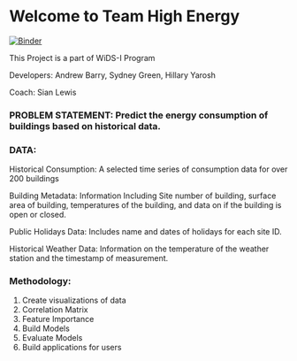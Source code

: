 # Welcome to Team High Energy

[![Binder](https://mybinder.org/badge_logo.svg)](https://mybinder.org/v2/gh/https%3A%2F%2Fgithub.boozallencsn.com%2Fenergyconsumption%2Fmain%2Ftree%2Fmaster/master)

This Project is a part of WiDS-I Program

Developers: Andrew Barry, Sydney Green, Hillary Yarosh

Coach: Sian Lewis

### PROBLEM STATEMENT: Predict the energy consumption of buildings based on historical data. 

### DATA: 

Historical Consumption: A selected time series of consumption data for over 200 buildings

Building Metadata: Information Including Site number of building, surface area of building, temperatures of the building, and data on if the building is open or closed.

Public Holidays Data: Includes name and dates of holidays for each site ID.

Historical Weather Data: Information on the temperature of the weather station and the timestamp of measurement. 


### Methodology:

1. Create visualizations of data
2. Correlation Matrix
3. Feature Importance
4. Build Models
5. Evaluate Models
6. Build applications for users

